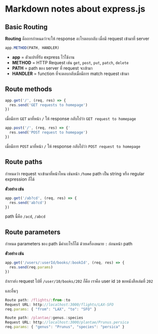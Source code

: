 # Markdown notes about express.js

## Basic Routing
**Routing** คือการกำหนดว่าจะให้ response อะไรตอบกลับ เมื่อมี request เข้ามาที่ server

```js
app.METHOD(PATH, HANDLER)
```
- **app** = ตัวแปรที่รับ express ไว้ใช้งาน
- **METHOD** = HTTP Request เช่น `get`, `post`, `put`, `patch`, `delete`
- **PATH** = path ของ server ที่ request จะเข้ามา
- **HANDLER** = function ที่จะตอบกลับเมื่อมีการ match request เข้ามา

## Route methods
```js
app.get('/', (req, res) => {
  res.send('GET requests to homepage')
})
```
เมื่อมีการ `GET` มาที่หน้า `/` ให้ response กลับไปว่า `GET request to homepage`

```js
app.post('/', (req, res) => {'
  res.send('POST request to homepage')
})
```
เมื่อมีการ `POST` มาที่หน้า `/` ให้ response กลับไปว่า `POST request to homepage`

## Route paths
กำหนดว่า request จะเข้ามาที่หน้าไหน เช่นหน้า `/home` path เป็น string หรือ regular expression ก็ได้

**ตัวอย่าง เช่น**
```js
app.get('/ab?cd', (req, res) => {
  res.send('ab?cd')
})
```
path นี้คือ `/acd`, `/abcd`

## Route parameters 
กำหนด parameters ของ path มีค่าอะไรก็ได้ ด้วยเครื่องหมาย `:` ก่อนหน้า path

**ตัวอย่าง เช่น**
```js
app.get('/users/:userId/books/:bookId', (req, res) => {
  res.send(req.params)
})
```
ถ้าเราส่ง request ไปที่ `/user/10/books/202`
ก็คือ เราคือ user id `10` ขอหนังสือเล่มที่ `202`

และอื่นๆ
```js
Route path: /flights/:from-:to
Request URL: http://localhost:3000/flights/LAX-SFO
req.params: { "from": "LAX", "to": "SFO" }
```

```js
Route path: /plantae/:genus.:species
Request URL: http://localhost:3000/plantae/Prunus.persica
req.params: { "genus": "Prunus", "species": "persica" }
```


